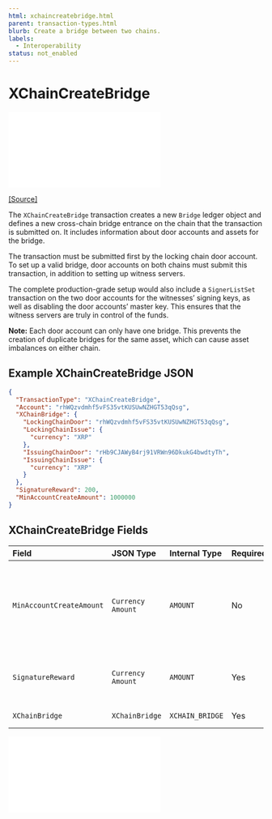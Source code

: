 ```yaml
---
html: xchaincreatebridge.html 
parent: transaction-types.html
blurb: Create a bridge between two chains.
labels:
  - Interoperability
status: not_enabled
---
```

# XChainCreateBridge

<embed src="/snippets/_xchain-bridges-disclaimer.md" />

[[Source]](https://github.com/seelabs/rippled/blob/xbridge/src/ripple/protocol/impl/TxFormats.cpp#L329-L335 "Source")

The `XChainCreateBridge` transaction creates a new `Bridge` ledger object and defines a new cross-chain bridge entrance on the chain that the transaction is submitted on. It includes information about door accounts and assets for the bridge. 

The transaction must be submitted first by the locking chain door account. To set up a valid bridge, door accounts on both chains must submit this transaction, in addition to setting up witness servers.

The complete production-grade setup would also include a `SignerListSet` transaction on the two door accounts for the witnesses’ signing keys, as well as disabling the door accounts’ master key. This ensures that the witness servers are truly in control of the funds.

**Note:** Each door account can only have one bridge. This prevents the creation of duplicate bridges for the same asset, which can cause asset imbalances on either chain.


## Example XChainCreateBridge JSON

```json
{
  "TransactionType": "XChainCreateBridge",
  "Account": "rhWQzvdmhf5vFS35vtKUSUwNZHGT53qQsg",
  "XChainBridge": {
    "LockingChainDoor": "rhWQzvdmhf5vFS35vtKUSUwNZHGT53qQsg",
    "LockingChainIssue": {
      "currency": "XRP"
    },
    "IssuingChainDoor": "rHb9CJAWyB4rj91VRWn96DkukG4bwdtyTh",
    "IssuingChainIssue": {
      "currency": "XRP"
    }
  },
  "SignatureReward": 200,
  "MinAccountCreateAmount": 1000000
}
```


## XChainCreateBridge Fields

| Field                    | JSON Type         | Internal Type | Required? | Description |
|:-------------------------|:------------------|:------------------|:----------------|:------|
| `MinAccountCreateAmount` | `Currency Amount` | `AMOUNT`          | No        | The minimum amount, in XRP, required for a `XChainAccountCreateCommit` transaction. If this isn't present, the `XChainAccountCreateCommit` transaction will fail. This field can only be present on XRP-XRP bridges. |
| `SignatureReward`        | `Currency Amount` | `AMOUNT`          | Yes       | The total amount to pay the witness servers for their signatures. This amount will be split among the signers. |
| `XChainBridge`           | `XChainBridge`    | `XCHAIN_BRIDGE`   | Yes       | The bridge (door accounts and assets) to create. |


<embed src="/docs/xls-38d-cross-chain-bridge/snippets/_xchainbridge-serialization.md" />


<!-- ## Error Cases

In addition to errors that can occur for all transactions, {{currentpage.name}} transactions can result in the following [transaction result codes](transaction-results.html):

| Error Code                    | Description                                  |
|:------------------------------|:---------------------------------------------|
| `temDISABLED`                 | The [NonFungibleTokensV1 amendment][] is not enabled. |
-->
